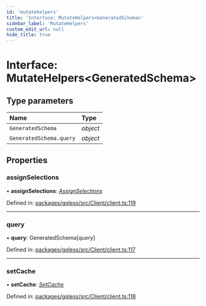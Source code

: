 ```yaml
---
id: 'mutatehelpers'
title: 'Interface: MutateHelpers<GeneratedSchema>'
sidebar_label: 'MutateHelpers'
custom_edit_url: null
hide_title: true
---
```


# Interface: MutateHelpers<GeneratedSchema\>

## Type parameters

| Name                    | Type     |
| :---------------------- | :------- |
| `GeneratedSchema`       | _object_ |
| `GeneratedSchema.query` | _object_ |

## Properties

### assignSelections

• **assignSelections**: [_AssignSelections_](assignselections.md)

Defined in: [packages/gqless/src/Client/client.ts:119](https://github.com/gqless/new_gqless/blob/master/packages/gqless/src/Client/client.ts#L119)

---

### query

• **query**: GeneratedSchema[*query*]

Defined in: [packages/gqless/src/Client/client.ts:117](https://github.com/gqless/new_gqless/blob/master/packages/gqless/src/Client/client.ts#L117)

---

### setCache

• **setCache**: [_SetCache_](setcache.md)

Defined in: [packages/gqless/src/Client/client.ts:118](https://github.com/gqless/new_gqless/blob/master/packages/gqless/src/Client/client.ts#L118)

